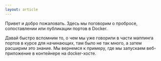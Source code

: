 ```yaml
---
layout: article
---
```

Привет и добро пожаловать. Здесь мы поговорим о пробросе, сопоставлении или публикации портов в Docker.

Давай быстро вспомним то, о чем  мы уже говорили в части маппинга портов в курсе для начинающих, там было не так много, а затем расширим это знание. Мы вернемся к примеру, где мы запускаем веб-приложение в контейнере на docker-хосте.
